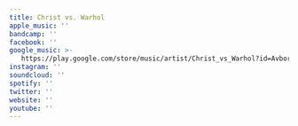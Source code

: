 ```yaml
---
title: Christ vs. Warhol
apple_music: ''
bandcamp: ''
facebook: ''
google_music: >-
   https://play.google.com/store/music/artist/Christ_vs_Warhol?id=Avborbrivtj2tvkfjc2apcimce4
instagram: ''
soundcloud: ''
spotify: ''
twitter: ''
website: ''
youtube: ''
---
```


